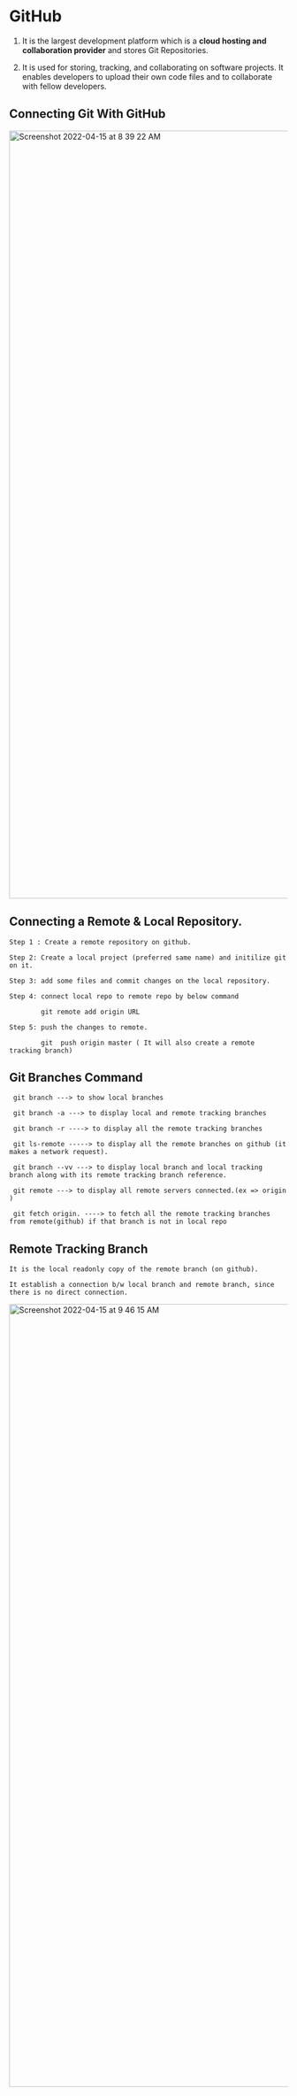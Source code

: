  # GitHub
 
1. It is the largest development platform which is a **cloud hosting and collaboration provider** and stores Git Repositories.
 
2. It is used for storing, tracking, and collaborating on software projects. It enables developers to upload their own code files and to collaborate with fellow developers.

## Connecting Git With GitHub
 
<img width="1388" alt="Screenshot 2022-04-15 at 8 39 22 AM" src="https://user-images.githubusercontent.com/79152383/163512103-950dfbcc-81a5-4c0c-a399-502f2f88f8f3.png">

## Connecting a Remote & Local Repository.

    Step 1 : Create a remote repository on github.

    Step 2: Create a local project (preferred same name) and initilize git on it.

    Step 3: add some files and commit changes on the local repository.

    Step 4: connect local repo to remote repo by below command

            git remote add origin URL

    Step 5: push the changes to remote.

            git  push origin master ( It will also create a remote tracking branch)
            
            
            
 ## Git Branches Command 
 
 
     git branch ---> to show local branches
     
     git branch -a ---> to display local and remote tracking branches
     
     git branch -r ----> to display all the remote tracking branches
     
     git ls-remote -----> to display all the remote branches on github (it makes a network request).
     
     git branch --vv ---> to display local branch and local tracking branch along with its remote tracking branch reference.
     
     git remote ---> to display all remote servers connected.(ex => origin )
     
     git fetch origin. ----> to fetch all the remote tracking branches from remote(github) if that branch is not in local repo
     
     
## Remote Tracking Branch

    It is the local readonly copy of the remote branch (on github).
    
    It establish a connection b/w local branch and remote branch, since there is no direct connection.
    
    
  <img width="1415" alt="Screenshot 2022-04-15 at 9 46 15 AM" src="https://user-images.githubusercontent.com/79152383/163517861-5991abce-bcc9-4d7f-8baf-0ae4a035c548.png">


